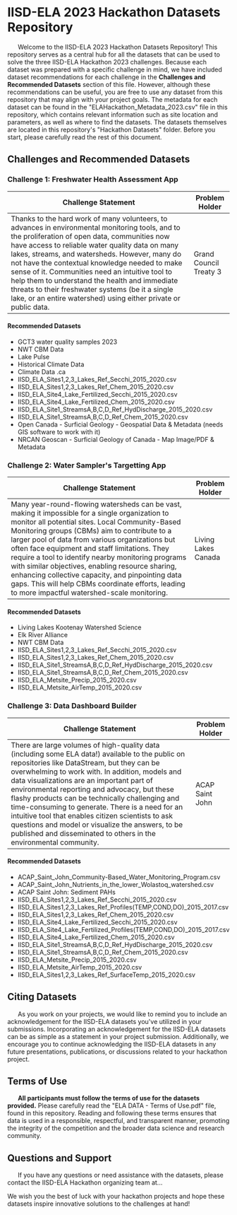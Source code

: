 # IISD-ELA 2023 Hackathon Datasets Repository
&nbsp;&nbsp;&nbsp;&nbsp;&nbsp; Welcome to the IISD-ELA 2023 Hackathon Datasets Repository! This repository serves as a central hub for all the datasets that can be used to solve the three IISD-ELA Hackathon 2023 challenges. Because each dataset was prepared with a specific challenge in mind, we have included dataset recommendations for each challenge in the **Challenges and Recommended Datasets** section of this file. However, although these recommendations can be useful, you are free to use any dataset from this repository that may align with your project goals. The metadata for each dataset can be found in the "ELAHackathon_Metadata_2023.csv" file in this repository, which contains relevant information such as site location and parameters, as well as where to find the datasets. The datasets themselves are located in this repository's "Hackathon Datasets" folder. Before you start, please carefully read the rest of this document.

## Challenges and Recommended Datasets
### Challenge 1: Freshwater Health Assessment App
| Challenge Statement | Problem Holder | 
| ------------------- | -------------- | 
| Thanks to the hard work of many volunteers, to advances in environmental monitoring tools, and to the proliferation of open data, communities now have access to reliable water quality data on many lakes, streams, and watersheds. However, many do not have the contextual knowledge needed to make sense of it. Communities need an intuitive tool to help them to understand the health and immediate threats to their freshwater systems (be it a single lake, or an entire watershed) using either private or public data. | Grand Council Treaty 3 |

#### Recommended Datasets
- GCT3 water quality samples 2023
-  NWT CBM Data
-  Lake Pulse
-  Historical Climate Data
-  Climate Data .ca
-  IISD_ELA_Sites1,2,3_Lakes_Ref_Secchi_2015_2020.csv
-  IISD_ELA_Sites1,2,3_Lakes_Ref_Chem_2015_2020.csv
-  IISD_ELA_Site4_Lake_Fertilized_Secchi_2015_2020.csv
-  IISD_ELA_Site4_Lake_Fertilized_Chem_2015_2020.csv
-  IISD_ELA_Site1_StreamsA,B,C,D_Ref_HydDischarge_2015_2020.csv
-  IISD_ELA_Site1_StreamsA,B,C,D_Ref_Chem_2015_2020.csv
-  Open Canada - Surficial Geology - Geospatial Data & Metadata (needs GIS software to work with it)
-  NRCAN Geoscan - Surficial Geology of Canada - Map Image/PDF & Metadata

### Challenge 2: Water Sampler's Targetting App
| Challenge Statement | Problem Holder | 
| ------------------- | -------------- |
| Many year-round-flowing watersheds can be vast, making it impossible for a single organization to monitor all potential sites. Local Community-Based Monitoring groups (CBMs) aim to contribute to a larger pool of data from various organizations but often face equipment and staff limitations. They require a tool to identify nearby monitoring programs with similar objectives, enabling resource sharing, enhancing collective capacity, and pinpointing data gaps. This will help CBMs coordinate efforts, leading to more impactful watershed-scale monitoring.	| Living Lakes Canada	 | 
#### Recommended Datasets
- Living Lakes Kootenay Watershed Science
- Elk River Alliance
- NWT CBM Data
- IISD_ELA_Sites1,2,3_Lakes_Ref_Secchi_2015_2020.csv
- IISD_ELA_Sites1,2,3_Lakes_Ref_Chem_2015_2020.csv
- IISD_ELA_Site1_StreamsA,B,C,D_Ref_HydDischarge_2015_2020.csv
- IISD_ELA_Site1_StreamsA,B,C,D_Ref_Chem_2015_2020.csv
- IISD_ELA_Metsite_Precip_2015_2020.csv
- IISD_ELA_Metsite_AirTemp_2015_2020.csv
  
### Challenge 3: Data Dashboard Builder
| Challenge Statement | Problem Holder | 
| ------------------- | -------------- | 
| There are large volumes of high-quality data (including some  ELA data!) available to the public on repositories like DataStream, but they can be overwhelming to work with. In addition, models and data visualizations are an important part of environmental reporting and advocacy, but these flashy products can be technically challenging and time-consuming to generate. There is a need for an intuitive tool that enables citizen scientists to ask questions and model or visualize the answers, to be published and disseminated to others in the environmental community. | ACAP Saint John | 
#### Recommended Datasets
- ACAP_Saint_John_Community-Based_Water_Monitoring_Program.csv
- ACAP_Saint_John_Nutrients_in_the_lower_Wolastoq_watershed.csv
- ACAP Saint John: Sediment PAHs
- IISD_ELA_Sites1,2,3_Lakes_Ref_Secchi_2015_2020.csv
- IISD_ELA_Sites1,2,3_Lakes_Ref_Profiles(TEMP,COND,DO)_2015_2017.csv
- IISD_ELA_Sites1,2,3_Lakes_Ref_Chem_2015_2020.csv
- IISD_ELA_Site4_Lake_Fertilized_Secchi_2015_2020.csv
- IISD_ELA_Site4_Lake_Fertilized_Profiles(TEMP,COND,DO)_2015_2017.csv
- IISD_ELA_Site4_Lake_Fertilized_Chem_2015_2020.csv
- IISD_ELA_Site1_StreamsA,B,C,D_Ref_HydDischarge_2015_2020.csv
- IISD_ELA_Site1_StreamsA,B,C,D_Ref_Chem_2015_2020.csv
- IISD_ELA_Metsite_Precip_2015_2020.csv
- IISD_ELA_Metsite_AirTemp_2015_2020.csv
- IISD_ELA_Sites1,2,3_Lakes_Ref_SurfaceTemp_2015_2020.csv

## Citing Datasets
&nbsp;&nbsp;&nbsp;&nbsp;&nbsp;  As you work on your projects, we would like to remind you to include an acknowledgement for the IISD-ELA datasets you've utilized in your submissions. Incorporating an acknowledgement for the IISD-ELA datasets can be as simple as a statement in your project submission. Additionally, we encourage you to continue acknowledging the IISD-ELA datasets in any future presentations, publications, or discussions related to your hackathon project.
## Terms of Use
&nbsp;&nbsp;&nbsp;&nbsp;&nbsp; **All participants must follow the terms of use for the datasets provided.** Please carefully read the "ELA DATA - Terms of Use.pdf" file, found in this repository. Reading and following these terms ensures that data is used in a responsible, respectful, and transparent manner, promoting the integrity of the competition and the broader data science and research community.

## Questions and Support
&nbsp;&nbsp;&nbsp;&nbsp;&nbsp; If you have any questions or need assistance with the datasets, please contact the IISD-ELA Hackathon organizing team at...

We wish you the best of luck with your hackathon projects and hope these datasets inspire innovative solutions to the challenges at hand! 
